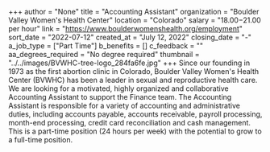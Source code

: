 +++
author = "None"
title = "Accounting Assistant"
organization = "Boulder Valley Women's Health Center"
location = "Colorado"
salary = "$18.00-$21.00 per hour"
link = "https://www.boulderwomenshealth.org/employment"
sort_date = "2022-07-12"
created_at = "July 12, 2022"
closing_date = "-"
a_job_type = ["Part Time"]
b_benefits = []
c_feedback = ""
aa_degrees_required = "No degree required"
thumbnail = "../../images/BVWHC-tree-logo_284fa6fe.jpg"
+++
Since our founding in 1973 as the first abortion clinic in Colorado, Boulder Valley Women's Health Center (BVWHC) has been a leader in sexual and reproductive health care. We are looking for a motivated, highly organized and collaborative Accounting Assistant to support the Finance team. The Accounting Assistant is responsible for a variety of accounting and administrative duties, including accounts payable, accounts receivable, payroll processing, month-end processing, credit card reconciliation and cash management. This is a part-time position (24 hours per week) with the potential to grow to a full-time position.